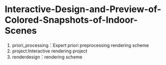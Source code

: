# Interactive-Design-and-Preview-of-Colored-Snapshots-of-Indoor-Scenes
1. priori_processing：Expert priori preprocessing rendering scheme
2. project:Interactive rendering project
3. renderdesign：rendering scheme
